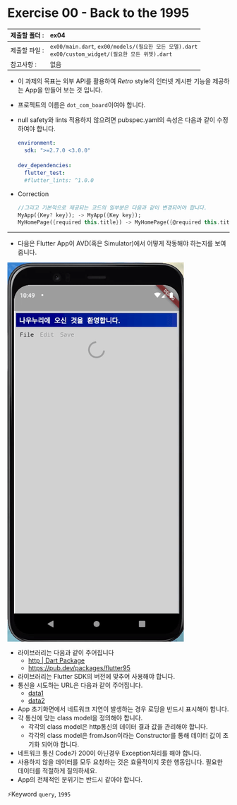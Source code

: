 # Exercise 00 - Back to the 1995

| 제출할 폴더 : | ex04                                                         |
| :------------ | :----------------------------------------------------------- |
| 제출할 파일 : | `ex00/main.dart`, `ex00/models/(필요한 모든 모델).dart`<br />`ex00/custom_widget/(필요한 모든 위젯).dart` |
| 참고사항 :    | 없음                                                         |

- 이 과제의 목표는 외부 API를 활용하여 *Retro* style의 인터넷 게시판 기능을 제공하는 App을 만들어 보는 것 입니다.

- 프로젝트의 이름은 `dot_com_board`이여야 합니다.

- null safety와 lints 적용하지 않으려면 pubspec.yaml의 속성은 다음과 같이 수정하여야 합니다.

  ```yaml
  environment:
    sdk: ">=2.7.0 <3.0.0"
  
  dev_dependencies:
    flutter_test:
  	#flutter_lints: ^1.0.0
  ```

- Correction

  ```dart
  //그리고 기본적으로 제공되는 코드의 일부분은 다음과 같이 변경되어야 합니다.
  MyApp({Key? key}); -> MyApp({Key key});
  MyHomePage({required this.title}) -> MyHomePage({@required this.title})
  ```

---

- 다음은 Flutter App이 AVD(혹은 Simulator)에서 어떻게 작동해야 하는지를 보여줍니다.

<img  align="center" src="../../.src/day04_ex00_00.gif">  


  - 라이브러리는 다음과 같이 주어집니다
    - [http | Dart Package](https://pub.dev/packages/http)
    - https://pub.dev/packages/flutter95
- 라이브러리는 Flutter SDK의 버전에 맞추어 사용해야 합니다.
- 통신을 시도하는 URL은 다음과 같이 주어집니다.
  - [data1](https://jsonplaceholder.typicode.com/posts)
  - [data2](https://jsonplaceholder.typicode.com/comments)
- App 초기화면에서 네트워크 지연이 발생하는 경우 로딩을 반드시 표시해야 합니다.
- 각 통신에 맞는 class model을 정의해야 합니다.
  - 각각의 class model은 http통신의 데이터 결과 값을 관리해야 합니다.
  - 각각의 class model은 fromJson이라는 Constructor를 통해 데이터 값이 초기화 되어야 합니다.
- 네트워크 통신 Code가 200이 아닌경우 Exception처리를 해야 합니다.
- 사용하지 않을 데이터를 모두 요청하는 것은 효율적이지 못한 행동입니다. 필요한 데이터를 적절하게 질의하세요.
- App의 전체적인 분위기는 반드시 같아야 합니다.

⚡️Keyword
`query`, `1995`